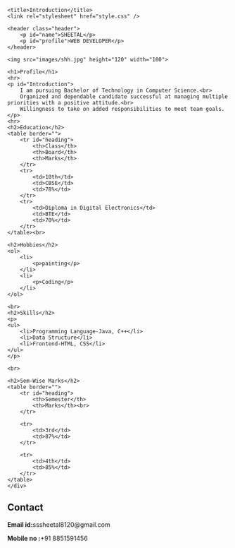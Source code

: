 
<!DOCTYPE html>
<html lang="en">

<head>
    <meta charset="UTF-8">
    <meta http-equiv="X-UA-Compatible" content="IE=edge">
    <meta name="viewport" content="width=device-width, initial-scale=1.0">

    <title>Introduction</title>
    <link rel="stylesheet" href="style.css" />
</head>

<body>

    <header class="header">
        <p id="name">SHEETAL</p>
        <p id="profile">WEB DEVELOPER</p>
    </header>

    <img src="images/shh.jpg" height="120" width="100">

    <h1>Profile</h1>
    <hr>
    <p id="Introduction">
        I am pursuing Bachelor of Technology in Computer Science.<br>
        Organized and dependable candidate successful at managing multiple priorities with a positive attitude.<br>
        Willingness to take on added responsibilities to meet team goals.
    </p>
    <hr>
    <h2>Education</h2>
    <table border="">
        <tr id="heading">
            <th>Class</th>
            <th>Board</th>
            <th>Marks</th>
        </tr>
        <tr>
            <td>10th</td>
            <td>CBSE</td>
            <td>78%</td>
        </tr>
        <tr>
            <td>Diploma in Digital Electronics</td>
            <td>BTE</td>
            <td>70%</td>
        </tr>
    </table><br>

    <h2>Hobbies</h2>
    <ol>
        <li>
            <p>painting</p>
        </li>
        <li>
            <p>Coding</p>
        </li>
    </ol>

    <br>
    <h2>Skills</h2>
    <p>
    <ul>
        <li>Programming Language-Java, C++</li>
        <li>Data Structure</li>
        <li>Frontend-HTML, CSS</li>
    </ul>
    </p>

    <br>

    <h2>Sem-Wise Marks</h2>
    <table border="">
        <tr id="heading">
            <th>Semester</th>
            <th>Marks</th><br>
        </tr>

        <tr>
            <td>3rd</td>
            <td>87%</td>
        </tr>

        <tr>
            <td>4th</td>
            <td>85%</td>
        </tr>
    </table>
    </div>

<div class="Contact">
                <h2>Contact</h2>
                <p><b>Email id:</b>sssheetal8120@gmail.com</p>
                <p><b>Mobile no :</b>+91 8851591456</p>
            </div>
</body>

</html>
